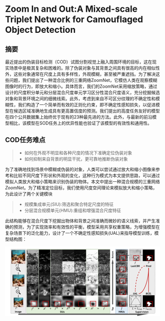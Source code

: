 # Zoom In and Out:A Mixed-scale Triplet Network for Camouflaged Object Detection

## 摘要 

最近提出的伪装目标检测（COD）试图分割视觉上融入周围环境的目标，这在现实场景中是极其复杂和困难的。除了伪装对象与其背景之间具有很高的内在相似性外，这些对象通常在尺度上具有多样性，外观模糊，甚至被严重遮挡。为了解决这些问题，我们提出了一种混合比例的三重网络ZoomNet，它模仿人类在观察模糊图像时的行为，即放大和缩小。具体而言，我们的ZoomNet采用缩放策略，通过设计的尺度积分单元和分层混合尺度单元学习区分性混合尺度语义，充分挖掘候选对象和背景环境之间的细微线索。此外，考虑到来自不可区分纹理的不确定性和模糊性，我们构造了一个简单而有效的正则化约束，即不确定性感知损失，以促进模型在候选区域准确地生成具有更高置信度的预测。我们提出的高度任务友好的模型在四个公共数据集上始终优于现有的23种最先进的方法。此外，与最新的前沿模型相比，该模型在SOD任务上的优异性能也验证了该模型的有效性和通用性。

## COD任务难点
> - 如何在外观不明显和各种尺度的情况下准确定位伪装对象
> - 如何抑制来自背景的明显干扰，更可靠地推断伪装对象

为了准确地找到场景中模糊或伪装的对象，人类可以尝试通过放大和缩小图像来参考和比较不同尺度下形状和外观的变化，这种行为模式为本文提供思路，可以通过模拟人类放大和缩小策略来识别伪装的物体。本文中提出一种混合规模的三重网络$ZoomNet$。为了精准定位目标，我们使用尺度空间理论来模拟放大和缩小策略，为此设计了两个关键模块
>- 规模集成单元(SIU):筛选和聚合特定尺度的特征
>- 分层混合规模单元(HMU):重组和增强混合尺度特征

此结构能够在混合尺度下挖掘出物体和背景之间准确而微妙的语义线索，并产生准确的预测，为了实现效率和有效性的平衡，模型采用共享权重策略，为增强模型在复杂场景下的泛化能力，设计了一个不确定性感知损失(UAL)来指导模型训练，模型结构图：

<div align="center"><img src=".\image\ZoomNet可视化.PNG"></div>

